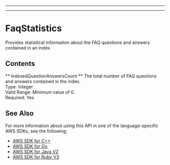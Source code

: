 --------

--------

# FaqStatistics<a name="API_FaqStatistics"></a>

Provides statistical information about the FAQ questions and answers contained in an index\.

## Contents<a name="API_FaqStatistics_Contents"></a>

 ** IndexedQuestionAnswersCount **   <a name="Kendra-Type-FaqStatistics-IndexedQuestionAnswersCount"></a>
The total number of FAQ questions and answers contained in the index\.  
Type: Integer  
Valid Range: Minimum value of 0\.  
Required: Yes

## See Also<a name="API_FaqStatistics_SeeAlso"></a>

For more information about using this API in one of the language\-specific AWS SDKs, see the following:
+  [AWS SDK for C\+\+](https://docs.aws.amazon.com/goto/SdkForCpp/kendra-2019-02-03/FaqStatistics) 
+  [AWS SDK for Go](https://docs.aws.amazon.com/goto/SdkForGoV1/kendra-2019-02-03/FaqStatistics) 
+  [AWS SDK for Java V2](https://docs.aws.amazon.com/goto/SdkForJavaV2/kendra-2019-02-03/FaqStatistics) 
+  [AWS SDK for Ruby V3](https://docs.aws.amazon.com/goto/SdkForRubyV3/kendra-2019-02-03/FaqStatistics) 
